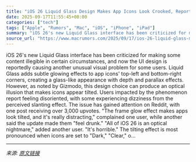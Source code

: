 ```yaml
---
title: "iOS 26 Liquid Glass Design Makes App Icons Look Crooked, Report Users"
date: 2025-09-17T11:55:45+08:00
categories: ["tech"]
tags: ["Apple", "Rumors", "Mac", "iOS", "iPhone", "iPad"]
summary: "iOS 26's new Liquid Glass interface has been criticized for making some content illegible in certain circumstances, and now the UI design is reportedly causing another unusual visual problem for some "
source_url: "https://www.macrumors.com/2025/09/17/ios-26-liquid-glass-makes-app-icons-look-crooked/"
---
```


iOS 26's new Liquid Glass interface has been criticized for making some content illegible in certain circumstances, and now the UI design is reportedly causing another unusual visual problem for some users. Liquid Glass adds subtle glowing effects to app icons' top-left and bottom-right corners, creating a glass-like appearance with depth and parallax effects. However, as noted by Gizmodo, this design choice can produce an optical illusion that makes icons appear tilted. Users impacted by the phenomenon report feeling disoriented, with some experiencing dizziness from the perceived slanting effect. The issue has gained attention on Reddit, with one post receiving over 3,000 upvotes. "The frame glow effect makes apps look tilted, and it's really distracting," complained one user, while another said the update made them "feel drunk." "All of iOS 26 is an optical nightmare," added another user. "It's horrible." The tilting effect is most pronounced when icons are set to "Dark," "Clear," o...

---

*来源: [原文链接](https://www.macrumors.com/2025/09/17/ios-26-liquid-glass-makes-app-icons-look-crooked/)*
